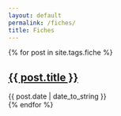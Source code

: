 ```yaml
---
layout: default
permalink: /fiches/
title: Fiches
---
```


 {% for post in site.tags.fiche %}
  <article>
    <h2>
        <a href="{{ post.url }}">{{ post.title }}</a>
    </h2>
    <time datetime="{{ post.date | date: "%Y-%m-%d" }}">{{ post.date | date_to_string }}</time><br>
  </article>
{% endfor %}
